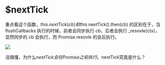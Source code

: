 # $nextTick

重点看这个函数，this.$nextTick(cb) 和 this.$nextTick().then(cb) 的区别在于，当 flushCallbacks 执行的时候，前者会同步执行 cb，后者会执行 _resovle(ctx)，显然同步的 cb 会执行，而 Promise.resovle 的会后执行。

![](https://img1.sycdn.imooc.com/szimg/5e6da901095077f222561710.jpg)


没搞懂，为什么$nextTick会在Promise之前执行。$nextTick究竟是什么？